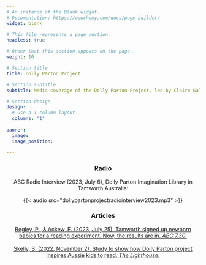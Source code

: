 ```yaml
---
# An instance of the Blank widget.
# Documentation: https://wowchemy.com/docs/page-builder/
widget: blank

# This file represents a page section.
headless: true

# Order that this section appears on the page.
weight: 10

# Section title
title: Dolly Parton Project 

# Section subtitle
subtitle: Media coverage of the Dolly Parton Project, led by Claire Galea (2023, July & 2022, November).

# Section design
design:
  # Use a 1-column layout
  columns: "1"
  
banner:
  image: 
  image_position: 
    
---
```



<center><p><h3>Radio</h3></p>
<center><p>ABC Radio Interview (2023, July 6), Dolly Parton Imagination Library in Tamworth Australia:</p>
<center>{{< audio src="dollypartonprojectradiointerview2023.mp3" >}}</center>
<center><p><h3>Articles</h3></p>
<center><a href="https://www.abc.net.au/news/2023-07-25/tamworth-dolly-parton-imagination-library-730/102643392" target="_blank">Begley, P., & Ackew, E. (2023, July 25). Tamworth signed up newborn babies for a reading experiment. Now, the results are in. <em>ABC 7.30</em>. </a></center>
<br/>
<center><a href="https://lighthouse.mq.edu.au/article/october-2022/Study-aims-to-show-how-Dolly-Parton-project-inspires-Aussie-kids-to-read" target="_blank">Skelly, S. (2022, November 2). Study to show how Dolly Parton project inspires Aussie kids to read. <em>The Lighthouse</em>. </a></center>

